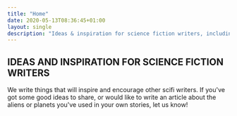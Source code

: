 ```yaml
---
title: "Home"
date: 2020-05-13T08:36:45+01:00
layout: single
description: "Ideas & inspiration for science fiction writers, including random name generators"
---
```


<h2>IDEAS AND INSPIRATION FOR SCIENCE FICTION WRITERS</h2>

We write things that will inspire and encourage other scifi writers. If you've got some good ideas to share, or would like to write an article about the aliens or planets you've used in your own stories, let us know!